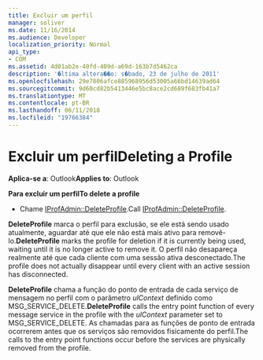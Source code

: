 ```yaml
---
title: Excluir um perfil
manager: soliver
ms.date: 11/16/2014
ms.audience: Developer
localization_priority: Normal
api_type:
- COM
ms.assetid: 4d01ab2e-40fd-409d-a69d-163b7d5462ca
description: '�ltima altera��o: s�bado, 23 de julho de 2011'
ms.openlocfilehash: 29e7806afce885968956d53005a66bd14639ad64
ms.sourcegitcommit: 9d60cd82b5413446e5bc8ace2cd689f683fb41a7
ms.translationtype: MT
ms.contentlocale: pt-BR
ms.lasthandoff: 06/11/2018
ms.locfileid: "19766384"
---
```

# <a name="deleting-a-profile"></a><span data-ttu-id="642dc-103">Excluir um perfil</span><span class="sxs-lookup"><span data-stu-id="642dc-103">Deleting a Profile</span></span>

  
  
<span data-ttu-id="642dc-104">**Aplica-se a**: Outlook</span><span class="sxs-lookup"><span data-stu-id="642dc-104">**Applies to**: Outlook</span></span> 
  
 <span data-ttu-id="642dc-105">**Para excluir um perfil**</span><span class="sxs-lookup"><span data-stu-id="642dc-105">**To delete a profile**</span></span>
  
- <span data-ttu-id="642dc-106">Chame [IProfAdmin::DeleteProfile](iprofadmin-deleteprofile.md).</span><span class="sxs-lookup"><span data-stu-id="642dc-106">Call [IProfAdmin::DeleteProfile](iprofadmin-deleteprofile.md).</span></span>
    
 <span data-ttu-id="642dc-107">**DeleteProfile** marca o perfil para exclusão, se ele está sendo usado atualmente, aguardar até que ele não está mais ativo para removê-lo.</span><span class="sxs-lookup"><span data-stu-id="642dc-107">**DeleteProfile** marks the profile for deletion if it is currently being used, waiting until it is no longer active to remove it.</span></span> <span data-ttu-id="642dc-108">O perfil não desapareça realmente até que cada cliente com uma sessão ativa desconectado.</span><span class="sxs-lookup"><span data-stu-id="642dc-108">The profile does not actually disappear until every client with an active session has disconnected.</span></span> 
  
 <span data-ttu-id="642dc-109">**DeleteProfile** chama a função do ponto de entrada de cada serviço de mensagem no perfil com o parâmetro _ulContext_ definido como MSG_SERVICE_DELETE.</span><span class="sxs-lookup"><span data-stu-id="642dc-109">**DeleteProfile** calls the entry point function of every message service in the profile with the  _ulContext_ parameter set to MSG_SERVICE_DELETE.</span></span> <span data-ttu-id="642dc-110">As chamadas para as funções de ponto de entrada ocorrerem antes que os serviços são removidos fisicamente do perfil.</span><span class="sxs-lookup"><span data-stu-id="642dc-110">The calls to the entry point functions occur before the services are physically removed from the profile.</span></span> 
  

